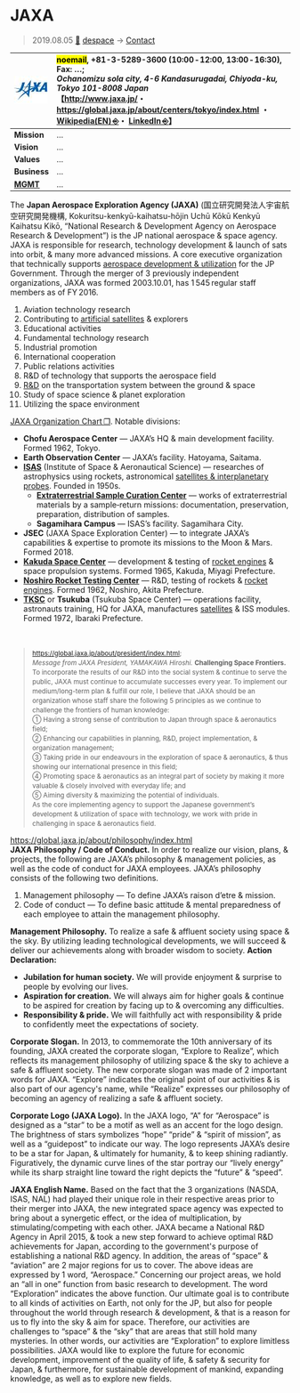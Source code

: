# JAXA
> 2019.08.05 [🚀](../index/index.md) [despace](index.md) → [Contact](contact.md)

|[![](f/con/j/jaxa_logo1_thumb.jpg)](f/con/j/jaxa_logo1.png)|<mark>noemail</mark>, +81-3-5289-3600 (10:00 ‑ 12:00, 13:00 ‑ 16:30), Fax: …;<br> *Ochanomizu sola city, 4-6 Kandasurugadai, Chiyoda-ku, Tokyo 101-8008 Japan*<br> 【<http://www.jaxa.jp/>・ <https://global.jaxa.jp/about/centers/tokyo/index.html> ・ [Wikipedia(EN) ⎆](https://en.wikipedia.org/wiki/JAXA)・ [LinkedIn ⎆](https://www.linkedin.com/company/jaxanasdanalisas/)】|
|:--|:--|
|**Mission**|…|
|**Vision**|…|
|**Values**|…|
|**Business**|…|
|**[MGMT](mgmt.md)**|…|

The **Japan Aerospace Exploration Agency (JAXA)** (国立研究開発法人宇宙航空研究開発機構, Kokuritsu-kenkyū-kaihatsu-hōjin Uchū Kōkū Kenkyū Kaihatsu Kikō, “National Research & Development Agency on Aerospace Research & Development”) is the JP national aerospace & space agency. JAXA is responsible for research, technology development & launch of sats into orbit, & many more advanced missions. A core executive organization that technically supports [aerospace development & utilization](project.md) for the JP Government. Through the merger of 3 previously independent organizations, JAXA was formed 2003.10.01, has 1 545 regular staff members as of FY 2016.

   1. Aviation technology research
   1. Contributing to [artificial satellites](SC.md) & explorers
   1. Educational activities
   1. Fundamental technology research
   1. Industrial promotion
   1. International cooperation
   1. Public relations activities
   1. R&D of technology that supports the aerospace field
   1. [R&D](rnd.md) on the transportation system between the ground & space
   1. Study of space science & planet exploration
   1. Utilizing the space environment

[JAXA Organization Chart ❐](f/con/j/jaxa_structure.pdf). Notable divisions:

   - **Chofu Aerospace Center** — JAXA’s HQ & main development facility. Formed 1962, Tokyo.
   - **Earth Observation Center** — JAXA’s facility. Hatoyama, Saitama.
   - **[ISAS](zz_isas.md)** (Institute of Space & Aeronautical Science) — researches of astrophysics using rockets, astronomical [satellites & interplanetary probes](sc.md). Founded in 1950s.
      - **[Extraterrestrial Sample Curation Center](zz_isas.md)** — works of extraterrestrial materials by a sample‑return missions: documentation, preservation, preparation, distribution of samples.
      - **Sagamihara Campus** — ISAS’s facility. Sagamihara City.
   - **JSEC** (JAXA Space Exploration Center) — to integrate JAXA’s capabilities & expertise to promote its missions to the Moon & Mars. Formed 2018.
   - **[Kakuda Space Center](zz_kakuda_sc.md)** — development & testing of [rocket engines](ps.md) & space propulsion systems. Formed 1965, Kakuda, Miyagi Prefecture.
   - **[Noshiro Rocket Testing Center](zz_noshiro_rtc.md)** — R&D, testing of rockets & [rocket engines](ps.md). Formed 1962, Noshiro, Akita Prefecture.
   - **[TKSC](zz_tsukuba_sc.md)** or **Tsukuba** (Tsukuba Space Center) — operations facility, astronauts training, HQ for JAXA, manufactures [satellites](sc.md) & ISS modules. Formed 1972, Ibaraki Prefecture.

<p style="page-break-after:always"> </p>

> <small><https://global.jaxa.jp/about/president/index.html>;<br> *Message from JAXA President, YAMAKAWA Hiroshi.* **Challenging Space Frontiers.** To incorporate the results of our R&D into the social system & continue to serve the public, JAXA must continue to accumulate successes every year. To implement our medium/long-term plan & fulfill our role, I believe that JAXA should be an organization whose staff share the following 5 principles as we continue to challenge the frontiers of human knowledge:<br> ➀ Having a strong sense of contribution to Japan through space & aeronautics field;<br> ➁ Enhancing our capabilities in planning, R&D, project implementation, & organization management;<br> ➂ Taking pride in our endeavours in the exploration of space & aeronautics, & thus showing our international presence in this field;<br> ➃ Promoting space & aeronautics as an integral part of society by making it more valuable & closely involved with everyday life; and<br> ➄ Aiming diversity & maximizing the potential of individuals.<br>As the core implementing agency to support the Japanese government’s development & utilization of space with technology, we work with pride in challenging in space & aeronautics field.</small>

<https://global.jaxa.jp/about/philosophy/index.html>  
**JAXA Philosophy / Code of Conduct.** In order to realize our vision, plans, & projects, the following are JAXA’s philosophy & management policies, as well as the code of conduct for JAXA employees. JAXA’s philosophy consists of the following two definitions.

   1. Management philosophy — To define JAXA’s raison d’etre & mission.
   1. Code of conduct — To define basic attitude & mental preparedness of each employee to attain the management philosophy.

**Management Philosophy.** To realize a safe & affluent society using space & the sky. By utilizing leading technological developments, we will succeed & deliver our achievements along with broader wisdom to society. **Action Declaration:**

   - **Jubilation for human society.** We will provide enjoyment & surprise to people by evolving our lives.
   - **Aspiration for creation.** We will always aim for higher goals & continue to be aspired for creation by facing up to & overcoming any difficulties.
   - **Responsibility & pride.** We will faithfully act with responsibility & pride to confidently meet the expectations of society.

**Corporate Slogan.** In 2013, to commemorate the 10th anniversary of its founding, JAXA created the corporate slogan, “Explore to Realize”, which reflects its management philosophy of utilizing space & the sky to achieve a safe & affluent society. The new corporate slogan was made of 2 important words for JAXA. “Explore” indicates the original point of our activities & is also part of our agency's name, while “Realize” expresses our philosophy of becoming an agency of realizing a safe & affluent society.

**Corporate Logo (JAXA Logo).** In the JAXA logo, “A” for “Aerospace” is designed as a “star” to be a motif as well as an accent for the logo design. The brightness of stars symbolizes “hope” “pride” & “spirit of mission”, as well as a “guidepost” to indicate our way. The logo represents JAXA’s desire to be a star for Japan, & ultimately for humanity, & to keep shining radiantly. Figuratively, the dynamic curve lines of the star portray our “lively energy” while its sharp straight line toward the right depicts the “future” & “speed”.

**JAXA English Name.** Based on the fact that the 3 organizations (NASDA, ISAS, NAL) had played their unique role in their respective areas prior to their merger into JAXA, the new integrated space agency was expected to bring about a synergetic effect, or the idea of multiplication, by stimulating/competing with each other. JAXA became a National R&D Agency in April 2015, & took a new step forward to achieve optimal R&D achievements for Japan, according to the government's purpose of establishing a national R&D agency. In addition, the areas of “space” & “aviation” are 2 major regions for us to cover. The above ideas are expressed by 1 word, “Aerospace.” Concerning our project areas, we hold an “all in one” function from basic research to development. The word “Exploration” indicates the above function. Our ultimate goal is to contribute to all kinds of activities on Earth, not only for the JP, but also for people throughout the world through research & development, & that is a reason for us to fly into the sky & aim for space. Therefore, our activities are challenges to “space” & the “sky” that are areas that still hold many mysteries. In other words, our activities are “Exploration” to explore limitless possibilities. JAXA would like to explore the future for economic development, improvement of the quality of life, & safety & security for Japan, & furthermore, for sustainable development of mankind, expanding knowledge, as well as to explore new fields.
